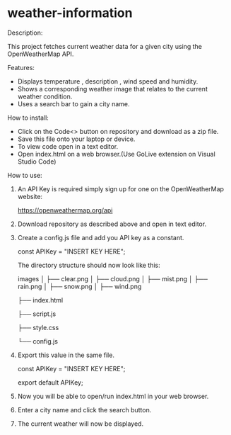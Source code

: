 # weather-information

Description:

This project fetches current weather data for a given city using the OpenWeatherMap API.

Features:

- Displays temperature , description , wind speed and humidity.
- Shows a corresponding weather image that relates to the current weather condition.
- Uses a search bar to gain a city name.

How to install:

- Click on the Code<> button on repository and download as a zip file.
- Save this file onto your laptop or device.
- To view code open in a text editor.
- Open index.html on a web browser.(Use GoLive extension on Visual Studio Code)

How to use:

1. An API Key is required simply sign up for one on the OpenWeatherMap website:

   https://openweathermap.org/api

2. Download repository as described above and open in text editor.

3. Create a config.js file and add you API key as a constant.

   const APIKey = "INSERT KEY HERE";

   The directory structure should now look like this:

   images
   │ ├── clear.png
   │ ├── cloud.png
   │ ├── mist.png
   │ ├── rain.png
   │ ├── snow.png
   │ ├── wind.png

   ├── index.html

   ├── script.js

   ├── style.css

   └── config.js

4. Export this value in the same file.

   const APIKey = "INSERT KEY HERE";

   export default APIKey;

5. Now you will be able to open/run index.html in your web browser.

6. Enter a city name and click the search button.

7. The current weather will now be displayed.
